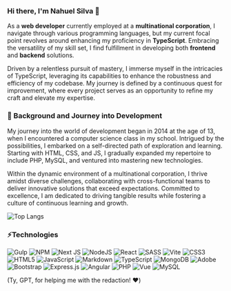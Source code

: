 ### Hi there, I'm Nahuel Silva 👋

As a **web developer** currently employed at a **multinational corporation**, I navigate through various programming languages, but my current focal point revolves around enhancing my proficiency in **TypeScript**. Embracing the versatility of my skill set, I find fulfillment in developing both **frontend** and **backend** solutions.

Driven by a relentless pursuit of mastery, I immerse myself in the intricacies of TypeScript, leveraging its capabilities to enhance the robustness and efficiency of my codebase. My journey is defined by a continuous quest for improvement, where every project serves as an opportunity to refine my craft and elevate my expertise.

### 🚀 Background and Journey into Development

My journey into the world of development began in 2014 at the age of 13, when I encountered a computer science class in my school. Intrigued by the possibilities, I embarked on a self-directed path of exploration and learning. Starting with HTML, CSS, and JS, I gradually expanded my repertoire to include PHP, MySQL, and ventured into mastering new technologies.

Within the dynamic environment of a multinational corporation, I thrive amidst diverse challenges, collaborating with cross-functional teams to deliver innovative solutions that exceed expectations. Committed to excellence, I am dedicated to driving tangible results while fostering a culture of continuous learning and growth.

![Top Langs](https://github-readme-stats.vercel.app/api/top-langs/?username=nahuels-dev&layout=compact&theme=dark)

### ⚡Technologies
![Gulp](https://img.shields.io/badge/GULP-%23CF4647.svg?style=for-the-badge&logo=gulp&logoColor=white) ![NPM](https://img.shields.io/badge/NPM-%23CB3837.svg?style=for-the-badge&logo=npm&logoColor=white) ![Next JS](https://img.shields.io/badge/Next-black?style=for-the-badge&logo=next.js&logoColor=white) ![NodeJS](https://img.shields.io/badge/node.js-6DA55F?style=for-the-badge&logo=node.js&logoColor=white) ![React](https://img.shields.io/badge/react-%2320232a.svg?style=for-the-badge&logo=react&logoColor=%2361DAFB) ![SASS](https://img.shields.io/badge/SASS-hotpink.svg?style=for-the-badge&logo=SASS&logoColor=white) ![Vite](https://img.shields.io/badge/vite-%23646CFF.svg?style=for-the-badge&logo=vite&logoColor=white) ![CSS3](https://img.shields.io/badge/css3-%231572B6.svg?style=for-the-badge&logo=css3&logoColor=white) ![HTML5](https://img.shields.io/badge/html5-%23E34F26.svg?style=for-the-badge&logo=html5&logoColor=white) ![JavaScript](https://img.shields.io/badge/javascript-%23323330.svg?style=for-the-badge&logo=javascript&logoColor=%23F7DF1E) ![Markdown](https://img.shields.io/badge/markdown-%23000000.svg?style=for-the-badge&logo=markdown&logoColor=white) ![TypeScript](https://img.shields.io/badge/typescript-%23007ACC.svg?style=for-the-badge&logo=typescript&logoColor=white) ![MongoDB](https://img.shields.io/badge/MongoDB-%234ea94b.svg?style=for-the-badge&logo=mongodb&logoColor=white) ![Adobe](https://img.shields.io/badge/adobe-%23FF0000.svg?style=for-the-badge&logo=adobe&logoColor=white) ![Bootstrap](https://img.shields.io/badge/bootstrap-%238511FA.svg?style=for-the-badge&logo=bootstrap&logoColor=white) ![Express.js](https://img.shields.io/badge/express.js-%23404d59.svg?style=for-the-badge&logo=express&logoColor=%2361DAFB) ![Angular](https://img.shields.io/badge/Angular-DD0031?style=for-the-badge&logo=angular&logoColor=white) ![PHP](https://img.shields.io/badge/PHP-777BB4?style=for-the-badge&logo=php&logoColor=white) ![Vue](https://img.shields.io/badge/Vue.js-35495E?style=for-the-badge&logo=vue.js&logoColor=4FC08D) ![MySQL](https://img.shields.io/badge/MySQL-00000F?style=for-the-badge&logo=mysql&logoColor=white)

(Ty, GPT, for helping me with the redaction! ❤️)
